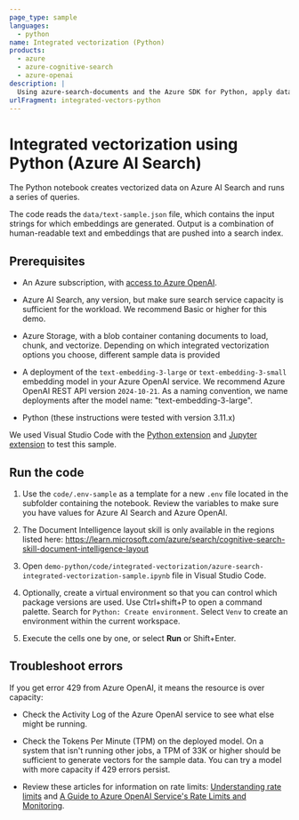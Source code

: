 ```yaml
---
page_type: sample
languages:
  - python
name: Integrated vectorization (Python)
products:
  - azure
  - azure-cognitive-search
  - azure-openai
description: |
  Using azure-search-documents and the Azure SDK for Python, apply data chunking and vectorization in an indexer pipeline.
urlFragment: integrated-vectors-python
---
```


# Integrated vectorization using Python (Azure AI Search)  

The Python notebook creates vectorized data on Azure AI Search and runs a series of queries.

The code reads the `data/text-sample.json` file, which contains the input strings for which embeddings are generated. Output is a combination of human-readable text and embeddings that are pushed into a search index.

## Prerequisites

- An Azure subscription, with [access to Azure OpenAI](https://aka.ms/oai/access).

- Azure AI Search, any version, but make sure search service capacity is sufficient for the workload. We recommend Basic or higher for this demo.

- Azure Storage, with a blob container contaning documents to load, chunk, and vectorize. Depending on which integrated vectorization options you choose, different sample data is provided

- A deployment of the `text-embedding-3-large` or `text-embedding-3-small` embedding model in your Azure OpenAI service. We recommend Azure OpenAI REST API version `2024-10-21`. As a naming convention, we name deployments after the model name: "text-embedding-3-large".

- Python (these instructions were tested with version 3.11.x)

We used Visual Studio Code with the [Python extension](https://marketplace.visualstudio.com/items?itemName=ms-python.python) and [Jupyter extension](https://marketplace.visualstudio.com/items?itemName=ms-toolsai.jupyter) to test this sample.

## Run the code

1. Use the `code/.env-sample` as a template for a new `.env` file located in the subfolder containing the notebook. Review the variables to make sure you have values for Azure AI Search and Azure OpenAI.

1. The Document Intelligence layout skill is only available in the regions listed here: https://learn.microsoft.com/azure/search/cognitive-search-skill-document-intelligence-layout

1. Open `demo-python/code/integrated-vectorization/azure-search-integrated-vectorization-sample.ipynb` file in Visual Studio Code.

1. Optionally, create a virtual environment so that you can control which package versions are used. Use Ctrl+shift+P to open a command palette. Search for `Python: Create environment`. Select `Venv` to create an environment within the current workspace.

1. Execute the cells one by one, or select **Run** or Shift+Enter.

## Troubleshoot errors

If you get error 429 from Azure OpenAI, it means the resource is over capacity:

- Check the Activity Log of the Azure OpenAI service to see what else might be running.

- Check the Tokens Per Minute (TPM) on the deployed model. On a system that isn't running other jobs, a TPM of 33K or higher should be sufficient to generate vectors for the sample data. You can try a model with more capacity if 429 errors persist.

- Review these articles for information on rate limits: [Understanding rate limits](https://learn.microsoft.com/azure/ai-services/openai/how-to/quota?tabs=rest#understanding-rate-limits) and [A Guide to Azure OpenAI Service's Rate Limits and Monitoring](https://clemenssiebler.com/posts/understanding-azure-openai-rate-limits-monitoring/).
